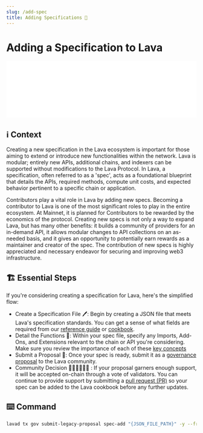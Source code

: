 ```yaml
---
slug: /add-spec
title: Adding Specifications 🔧
---
```


# Adding a Specification to Lava

<iframe width="100%" src="/img/tutorial/spec/spec_creation.webm" frameborder="0" allow="encrypted-media; gyroscope; picture-in-picture"></iframe>


## ℹ️ Context 
Creating a new specification in the Lava ecosystem is important for those aiming to extend or introduce new functionalities within the network. Lava is modular; entirely new APIs, additional chains, and indexers can be supported without modifications to the Lava Protocol.  In Lava, a specification, often referred to as a 'spec', acts as a foundational blueprint that details the APIs, required methods, compute unit costs, and expected behavior pertinent to a specific chain or application. 

Contributors play a vital role in Lava by adding new specs. Becoming a contributor to Lava is one of the most significant roles to play in the entire ecosystem. At Mainnet, it is planned for Contributors to be rewarded by the economics of the protocol. Creating new specs is not only a way to expand Lava, but has many other benefits: it builds a community of providers for an in-demand API, it allows modular changes to API collections on an as-needed basis, and it gives an opportunity to potentially earn rewards as a maintainer and creator of the spec. The contribution of new specs is highly appreciated and necessary endeavor for securing and improving web3 infrastructure.

## 🏗️ Essential Steps

If you're considering creating a specification for Lava, here's the simplified flow:

- Create a Specification File 🖊️: Begin by creating a JSON file that meets Lava's specification standards. You can get a sense of what fields are required from our [reference guide](/spec-reference) or [cookbook](https://github.com/lavanet/lava/tree/main/cookbook/specs).
- Detail the Functions 📝: Within your spec file, specify any Imports, Add-Ons, and Extensions relevant to the chain or API you're considering. Make sure you review the importance of each of these [key concepts](/spec#key-concepts-)
- Submit a Proposal 📜: Once your spec is ready, submit it as a [governance proposal](#⌨️-command) to the Lava community.
- Community Decision 👩🏼‍⚖️🧑🏿‍⚖️ : If your proposal garners enough support, it will be accepted on-chain through a vote of validators. You can continue to provide support by submitting a [pull request (PR)](https://github.com/lavanet/lava/pulls) so your spec can be added to the Lava cookbook before any further updates.

## ⌨️ Command 

```bash
lavad tx gov submit-legacy-proposal spec-add "{JSON_FILE_PATH}" -y --from "{ACCOUNT_NAME}" --gas-adjustment "1.5" --gas "auto" --node "{LAVA_RPC_NODE}"
```
